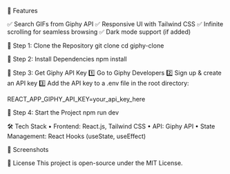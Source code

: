 🚀 Features

✅ Search GIFs from Giphy API
✅ Responsive UI with Tailwind CSS
✅ Infinite scrolling for seamless browsing
✅ Dark mode support (if added)

🔹 Step 1: Clone the Repository
git clone <your-github-repo-link>
cd giphy-clone

🔹 Step 2: Install Dependencies
npm install

🔹 Step 3: Get Giphy API Key
1️⃣ Go to Giphy Developers
2️⃣ Sign up & create an API key
3️⃣ Add the API key to a .env file in the root directory:

REACT_APP_GIPHY_API_KEY=your_api_key_here

🔹 Step 4: Start the Project
npm run dev

🛠️ Tech Stack
	•	Frontend: React.js, Tailwind CSS
	•	API: Giphy API
	•	State Management: React Hooks (useState, useEffect)

📸 Screenshots



📜 License
This project is open-source under the MIT License.